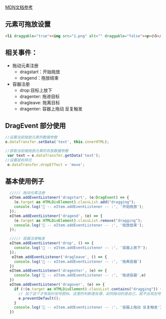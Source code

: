 
[MDN文档参考](https://developer.mozilla.org/en-US/docs/Web/Events/drag)

## 元素可拖放设置

```html
<li draggable="true"><img src="1.png" alt="" draggable="false"><p>小5</p></li>
```

## 相关事件：

- 拖动元素注册
  - dragstart：开始拖放  
  - dragend：拖放结束
- 容器注册
  - drop:目标上放下
  - dragenter: 拖进目标  
  - dragleave: 拖离目标
  - dragenter: 容器上拖动 反复触发

## DragEvent 部分使用

```js
//设置当前拖放元素的数据参数
e.dataTransfer.setData('text', this.innerHTML);

//获取当前被拖放元素的存放数据参数
 var text = e.dataTransfer.getData('text'); 
//设置鼠标样式
 e.dataTransfer.dropEffect = 'move';
```

## 基本使用例子

```ts
  ///// 拖动元素注册
  eItem.addEventListener('dragstart', (e:DragEvent) => {
    (e.target as HTMLDivElement).classList.add("dragging");
    console.log('🚀 -- eItem.addEventListener -- :', '开始拖放');
  });
  eItem.addEventListener('dragend', (e) => {
    (e.target as HTMLDivElement).classList.remove("dragging");
    console.log('🚀 -- eItem.addEventListener -- :', '拖放结束');
  });

  ///// 容器注册触发
  eItem.addEventListener('drop', () => {
    console.log('🚀 -- eItem.addEventListener -- :', '容器上放下');
  });
   eItem.addEventListener('dragleave', () => {
    console.log('🚀 -- eItem.addEventListener -- :', '拖离容器')
  })
  eItem.addEventListener('dragenter', (e) => {
    console.log('🚀 -- eItem.addEventListener -- :', '拖进容器',e)
  })
  eItem.addEventListener('dragover', (e) => {
    if (!(e.target as HTMLDivElement).classList.contains("dragging")) {
      // 加了这个才有指针加号图标。这里的判断是处理，如同拖动的是自己，就不出现加号图标
      e.preventDefault();
    }
    console.log('🚀 -- eItem.addEventListener -- :', '容器上拖动 反复触发')
  })
```
